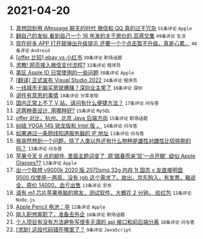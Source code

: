 # 2021-04-20

1. [真想回到用 iMessage 聊天的时代 微信和 QQ 真的过于冗杂](https://www.v2ex.com/t/771830) `55条评论` `Apple`
1. [翻自己的发帖,看到自己一个 16 年发的关于房价的,百感交集](https://www.v2ex.com/t/771798) `49条评论` `生活`
1. [现在好多 APP 打开就弹出升级提示 还要一个个点击暂不升级，真是心累。](https://www.v2ex.com/t/771820) `48条评论` `Android`
1. [[offer 比较] ebay vs 小红书](https://www.v2ex.com/t/771819) `39条评论` `职场话题`
1. [求教! 网页接入微信支付流程?](https://www.v2ex.com/t/771800) `32条评论` `程序员`
1. [美区 Apple ID 日常使用的一些问题](https://www.v2ex.com/t/771832) `30条评论` `Apple`
1. [[翻译] 正式宣布 Visual Studio 2022](https://www.v2ex.com/t/771833) `24条评论` `程序员`
1. [一线城市无脑买房就爆赚？深圳业主笑了](https://www.v2ex.com/t/771847) `18条评论` `深圳`
1. [讲件有意思的事情](https://www.v2ex.com/t/771801) `18条评论` `分享发现`
1. [国内正常上不了 V 站，请问有什么便捷方法？](https://www.v2ex.com/t/771811) `17条评论` `问与答`
1. [这两种表设计, 用哪种好?](https://www.v2ex.com/t/771862) `15条评论` `MySQL`
1. [offer 对比，杭州、北京 Java 后端方向](https://www.v2ex.com/t/771805) `15条评论` `职场话题`
1. [纠结 YOGA 14S 锐龙版和 Intel 版 。](https://www.v2ex.com/t/771810) `14条评论` `问与答`
1. [如果通过一条网线知道服务器的 IP 地址](https://www.v2ex.com/t/771855) `13条评论` `问与答`
1. [我突然想到一个问题，除了人类以外还有什么物种是雄性对雌性比较挑剔的吗？](https://www.v2ex.com/t/771829) `13条评论` `问与答`
1. [苹果今天 9 点的邮件, 里面主题词变了, 原‘踏春而来’现‘一点开眼’, 疑似 Apple Glasses??](https://www.v2ex.com/t/771817) `13条评论` `Apple`
1. [出一个联想 y9000k 2020 版 2070smq 32g 内存 1t 固态 v 友直接明盘 9500.仅使用一两周，没有 rgb 这个需求了。故出。京东购入，有发票，箱说全，原价 14000，血亏出售](https://www.v2ex.com/t/771804) `13条评论` `京东`
1. [请有 m1 芯片苹果电脑的朋友，测试软件，大概花 2 分钟。 给红包](https://www.v2ex.com/t/771828) `12条评论` `Node.js`
1. [Apple Pencil 电池：卒](https://www.v2ex.com/t/771795) `12条评论` `Apple`
1. [刚入职想离职了，准备去外企](https://www.v2ex.com/t/771859) `10条评论` `职场话题`
1. [个人项目有没有方法避免写很多无谓的 api 接口和前后端分离](https://www.v2ex.com/t/771838) `10条评论` `问与答`
1. [[求助] 这段代码错在哪里了？](https://www.v2ex.com/t/771872) `9条评论` `JavaScript`
